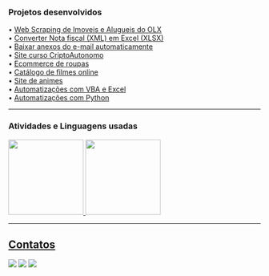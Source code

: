 <!--  ## Olá, eu sou o Marcus! 
<p>-Graduando de Análise e Desenvolvimento de Sistemas.</p> 
<img src="https://capsule-render.vercel.app/api?type=venom&height=200&color=gradient&text=Marcus&fontAlign=51&animation=fadeIn&textBg=false&section=header&reversal=false" />


<h2>Analista de Dados</h2>
<p>Possuo 1 ano de experiência profissional em análise de dados, buscando extrair informações preciosas e insights por meio da análise de dados, criação e elaboração de dashboards, ETL dos dados, desenvolvimento de automações e geração de KPI.</p>
<hr> 

### Experiência de trabalho

[<img align="left" height="94px" width="94px" alt="Café Cultura" src="https://i.imgur.com/Xnha17i.png"/>](https://cafeculturabrasil.com/)

**Analista de Dados** \
[**Café Cultura**](https://cafeculturabrasil.com/) • Full-time • (09/2023 - atual) 
<br/>
Linguagens & Tecnologias: `Python`, `SQL`, `Power BI`, `Excel`, `Looker`, `VBA`
<br/>
Projetos em destaque: [Script python baixar anexos](https://github.com/MarcusMix/baixar-anexos-automaticamente), [Script python converter XML para Excel](https://github.com/MarcusMix/converter-xml-para-excel), [Análise produtos](<www.google.com>) 
<br/>

[<img align="left" height="94px" width="94px" alt="FS Seguros" src="https://i.imgur.com/JZvrS6m.png"/>](https://www.fsseguross.com.br/)

**Assistente de Dados** \
[**FS Seguros**](https://www.fsseguross.com.br/) • Full-time • (06/2023 - 08/2023)
<br/>
Linguagens & Tecnologias: `Power BI`, `Excel`, `VBA`
<br/>
Projetos em destaque: [Script VBA validador]()
<br/>

[<img align="left" height="94px" width="94px" alt="Nubank" src="https://media.licdn.com/dms/image/D4D0BAQG0QWVuaUpxEw/company-logo_200_200/0/1707483075201/faboficial_logo?e=1722470400&v=beta&t=6f3_S0YK65QW5_RArmPjLAq1V1XWVaOgfxUnYR2sUzE"/>](https://nubank.com.br/)

**Soldado** \
[**Força Aérea Brasileira**](https://www.fab.mil.br/index.php) • Full-time • (08/2020 - 03/2022)
<!-- Linguagens & Tecnologias: `React Native`, `Node`, `Swift`, `Kotlin`, `OpenShift` \
Projetos em destaque: [App](https://nubank.com.br/) -->
<br/>
<br/>

<!--
<h3>Atuação Profissional</h3>
<ul>
  <li>Café Cultura | Analista de Dados (09/2023 - atual) </li>
  <li>FS Seguros | Assistente de Dados (06/2023 - 08/2023) </li>
  <li>Força Aérea Brasileira | Soldado (08/2020 - 03/2022) </li>
</ul>

<hr> 

<h3>Formação Academica</h3>

[<img align="left" height="94px" width="94px" alt="Senac" src="https://logodownload.org/wp-content/uploads/2014/10/senac-logo-0.png"/>](https://portal.sc.senac.br/)
**Tecnológo em Análise e Desenvolvimento de Sistemas** \
[**Senac**](https://portal.sc.senac.br/portal/novo/) • Cursando 3° semestre
<br/>
Linguagens & Tecnologias: `Java`, `MySQL`, `JavaScript`,`Spring`, `React`
<br/>
Projetos em destaque: [FoodTruck](<https://github.com/MarcusMix/poo-java>), [Oficina](<https://github.com/MarcusMix/oficina-project>), [Central Imagens](<https://github.com/DataStoreRepository/central-das-imagens>) 

<hr> 
-->
### Projetos desenvolvidos
  <!--
<img src="https://i.imgur.com/0G6m8wt.png" height="90px" alt="Web Scraping imoveis OLX" />
-->


 <!--
 <img src="https://i.imgur.com/y8PIg61.png" height="90px" alt="Converter Nota fiscal (XML) em Excel (XLSX)" />
  -->
  <!--
<img src="https://i.imgur.com/0LnJx5e.png" height="90px" alt="Baixar anexos do e-mail automaticamente" /> 
<br/>
-->


•     [Web Scraping de Imoveis e Alugueis do OLX](<https://github.com/MarcusMix/webscraping-python>) <br/>
•     [Converter Nota fiscal (XML) em Excel (XLSX)](<https://github.com/MarcusMix/converter-xml-para-excel>) <br/>
•     [Baixar anexos do e-mail automaticamente](<https://github.com/MarcusMix/baixar-anexos-automaticamente>) <br/>
•     [Site curso CriptoAutonomo](<https://criptoautonomo.com>) <br/>
•     [Ecommerce de roupas](<https://github.com/MarcusMix/ecommerce>)<br/>
•     [Catálogo de filmes online](<https://github.com/MarcusMix/movies-catalog>)<br/>
•     [Site de animes](<https://github.com/MarcusMix/api-anime>)<br/>
•     [Automatizações com VBA e Excel](<https://github.com/MarcusMix/vba>)<br/>
•     [Automatizações com Python](<https://github.com/MarcusMix/python>)<br/>


<!--
<ul>
  <li>Tecnológo em Análise e Desenvolvimento de Sistemas (03/2022 - 06/2025) </li>
</ul>
-->
<hr>
<h3>Atividades e Linguagens usadas</h3>
<div align="left">
  <a href="https://github.com/MarcusMix">
  <!-- <img height="150em" src="https://github-readme-stats.vercel.app/api?username=MarcusMix&show_icons=true&theme=codeSTACKr&include_all_commits=true&count_private=true"/> -->
   <img height="150em" src="https://github-readme-stats.vercel.app/api?username=marcusmix&show_icons=true&theme=dark" />
  <img height="150em" src="https://github-readme-stats.vercel.app/api/top-langs/?username=MarcusMix&layout=compact&langs_count=10&theme=dark"/>
</div>


  <!--
  <h2> Ferramentas </h2>
 
  [![My Skills](https://skillicons.dev/icons?i=ts,js,nodejs,react,html,css,java,mysql)](https://skillicons.dev)

<div style="display: inline_block"><br>
  <img align="center" alt="Marcus-Js" height="30" width="40" src="https://raw.githubusercontent.com/devicons/devicon/master/icons/javascript/javascript-plain.svg">
  <img align="center" alt="Marcus-HTML" height="30" width="40" src="https://raw.githubusercontent.com/devicons/devicon/master/icons/html5/html5-original.svg">
  <img align="center" alt="Marcus-CSS" height="30" width="40" src="https://raw.githubusercontent.com/devicons/devicon/master/icons/css3/css3-original.svg">
  <img align="center" alt="Marcus-CSS" height="30" width="40" src="https://raw.githubusercontent.com/devicons/devicon/master/icons/java/java-original.svg">
  <img align="center" alt="Marcus-CSS" height="30" width="40" src="https://raw.githubusercontent.com/devicons/devicon/master/icons/react/react-original.svg">
  <img align="center" alt="Marcus-CSS" height="30" width="40" src="https://raw.githubusercontent.com/devicons/devicon/master/icons/typescript/typescript-original.svg">
  <img align="center" alt="Marcus-CSS" height="30" width="40" src="https://raw.githubusercontent.com/devicons/devicon/master/icons/mysql/mysql-original.svg">
  <img align="center" alt="Marcus-CSS" height="30" width="40" src="https://raw.githubusercontent.com/devicons/devicon/master/icons/sass/sass-original.svg">
</div>
  -->
  <hr>
 <h2> Contatos </h2> 
 <div>  
   <a href="mailto:marcus.programacao@gmail.com"><img src="https://img.shields.io/badge/Gmail-D14836?style=for-the-badge&logo=gmail&logoColor=white" target="_blank"></a>
   <a href="https://www.linkedin.com/in/marcus-sandi-47a47122b/"><img src="https://img.shields.io/badge/-LinkedIn-%230077B5?style=for-the-badge&logo=linkedin&logoColor=white" target="_blank"></a>
   <a href="https://www.instagram.com/marcus.sandi/"><img src="https://img.shields.io/badge/Instagram-E4405F?style=for-the-badge&logo=instagram&logoColor=white" target="blank"></a>
 </div>
  <!--
  ![Snake animation](https://github.com/MarcusMix/MarcusMix/blob/output/github-contribution-grid-snake.svg)
  -->

